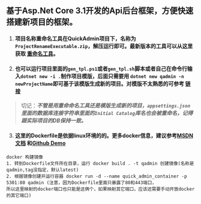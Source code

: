## 基于Asp.Net Core 3.1开发的Api后台框架，方便快速搭建新项目的框架。
1. #### 项目名称重命名工具在QuickAdmin项目下，名称为`ProjectRenameExecutable.zip`，解压运行即可。最新版本的工具可以从这里获取 [重命名工具](https://github.com/stwhh/ProjectRename "ProjectRename")。
2. #### 也可以运行项目里面的`gen_tpl.ps1`或者`gen_tpl.sh`脚本或者自己在命令行输入`dotnet new -i .`制作项目模版，后面只需要用 `dotnet new qadmin -n newProjectName`即可基于该模版生成新的项目。对模版不太熟悉的可参考 [链接](https://www.cnblogs.com/deepthought/p/11373537.html)

>切记：***不管是用重命命名工具还是模版生成新的项目，`appsettings.json`里面的数据库连接字符串里面的`Initial Catalog`库名也会被重命名，记得跟实际项目的DB保持一致。***

3. #### 这里的Dockerfile是依据linux环境的的。更多docker信息，建议参考[MSDN文档](https://docs.microsoft.com/zh-cn/aspnet/core/host-and-deploy/docker/building-net-docker-images?view=aspnetcore-3.1) 和[Github Demo](https://github.com/dotnet/dotnet-docker/tree/master/samples/aspnetapp)

```
docker 构建镜像
1. 转到Dockerfile文件所在目录，运行 docker build . -t qadmin 创建镜像(名称是qadmin,tag没指定，默认latest)
2. 根据镜像创建并运行容器 docker run -d --name quick_admin_container -p 5301:80 qadmin (注意，因为Dockerfile里面只暴露了80和443端口，
所以这里映射的docker端口也只能是这俩个，如果映射其它端口，应该还需要手动开放docker的其它端口)
```
